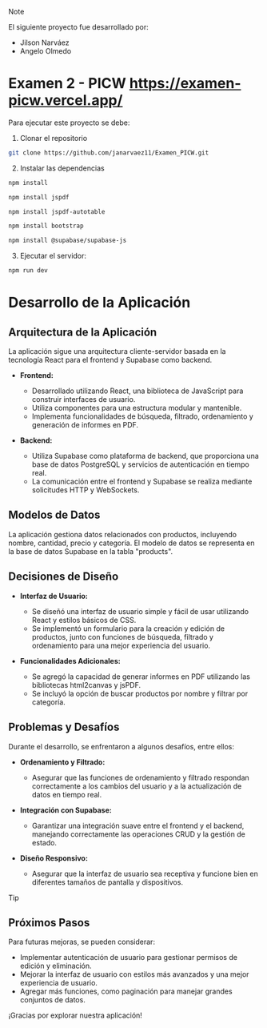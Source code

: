 > [!NOTE]  
> El siguiente proyecto fue desarrollado por:
> * Jilson Narváez
> *  Angelo Olmedo

 # Examen 2 - PICW  https://examen-picw.vercel.app/
Para ejecutar este proyecto se debe:

1. Clonar el repositorio
```bash	
git clone https://github.com/janarvaez11/Examen_PICW.git
```

2. Instalar las dependencias

```bash	
npm install
```
```bash	
npm install jspdf
```
```bash	
npm install jspdf-autotable
```
```bash	
npm install bootstrap
```
```bash	
npm install @supabase/supabase-js
```

3. Ejecutar el servidor:
```bash	
npm run dev
```   
# Desarrollo de la Aplicación

## Arquitectura de la Aplicación

La aplicación sigue una arquitectura cliente-servidor basada en la tecnología React para el frontend y Supabase como backend.

- **Frontend:**

  - Desarrollado utilizando React, una biblioteca de JavaScript para construir interfaces de usuario.
  - Utiliza componentes para una estructura modular y mantenible.
  - Implementa funcionalidades de búsqueda, filtrado, ordenamiento y generación de informes en PDF.

- **Backend:**
  - Utiliza Supabase como plataforma de backend, que proporciona una base de datos PostgreSQL y servicios de autenticación en tiempo real.
  - La comunicación entre el frontend y Supabase se realiza mediante solicitudes HTTP y WebSockets.

## Modelos de Datos

La aplicación gestiona datos relacionados con productos, incluyendo nombre, cantidad, precio y categoría. El modelo de datos se representa en la base de datos Supabase en la tabla "products".

## Decisiones de Diseño

- **Interfaz de Usuario:**

  - Se diseñó una interfaz de usuario simple y fácil de usar utilizando React y estilos básicos de CSS.
  - Se implementó un formulario para la creación y edición de productos, junto con funciones de búsqueda, filtrado y ordenamiento para una mejor experiencia del usuario.

- **Funcionalidades Adicionales:**
  - Se agregó la capacidad de generar informes en PDF utilizando las bibliotecas html2canvas y jsPDF.
  - Se incluyó la opción de buscar productos por nombre y filtrar por categoría.

## Problemas y Desafíos

Durante el desarrollo, se enfrentaron a algunos desafíos, entre ellos:

- **Ordenamiento y Filtrado:**

  - Asegurar que las funciones de ordenamiento y filtrado respondan correctamente a los cambios del usuario y a la actualización de datos en tiempo real.

- **Integración con Supabase:**

  - Garantizar una integración suave entre el frontend y el backend, manejando correctamente las operaciones CRUD y la gestión de estado.

- **Diseño Responsivo:**
  - Asegurar que la interfaz de usuario sea receptiva y funcione bien en diferentes tamaños de pantalla y dispositivos.

> [!TIP]
> ## Próximos Pasos

Para futuras mejoras, se pueden considerar:

- Implementar autenticación de usuario para gestionar permisos de edición y eliminación.
- Mejorar la interfaz de usuario con estilos más avanzados y una mejor experiencia de usuario.
- Agregar más funciones, como paginación para manejar grandes conjuntos de datos.

¡Gracias por explorar nuestra aplicación!
